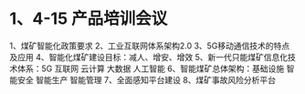 
# 1、4-15 产品培训会议
1、煤矿智能化政策要求
2、工业互联网体系架构2.0
3、5G移动通信技术的特点及应用
4、智能化煤矿建设目标：减人、增安、增效
5、新一代只能煤矿信息化技术体系：5G 互联网 云计算 大数据 人工智能
6、智能煤矿总体架构：基础设施 智能安全 智能生产 智能管理
7、全面感知平台建设
8、煤矿事故风险分析平台
